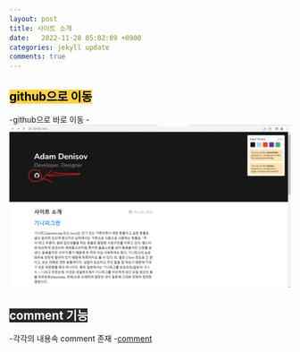 ```yaml
---
layout: post
title: 사이트 소개
date:   2022-11-28 05:02:09 +0900
categories: jekyll update
comments: true  
---
```


## <mark style='background-color: #ffd33d'> github으로 이동 </mark>
-github으로 바로 이동
-![github이동](assets\imge\githubpicture.png)

## <mark style='background-color: #24292e'><font color= "white"> comment 기능 </font></mark>
-각각의 내용속 comment 존재
-[comment](assets\imge\comments.png)